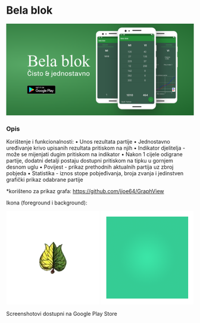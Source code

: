 # Bela blok
  <a href="https://play.google.com/store/apps/details?id=com.bunoza.belablok">
<img src="/app/src/main/res/drawable-anydpi/bela_blok_infographic.png" alt="Get it on Google Play">
</a>

### Opis
Korištenje i funkcionalnosti:
• Unos rezultata partije
• Jednostavno uređivanje krivo upisanih rezultata pritiskom na njih
• Indikator djelitelja - može se mijenjati dugim pritiskom na indikator
• Nakon 1 cijele odigrane partije, dodatni detalji postaju dostupni pritiskom na tipku u gornjem desnom uglu
• Povijest - prikaz prethodnih aktualnih partija uz zbroj pobjeda
• Statistika - iznos stope pobjeđivanja, broja zvanja i jedinstven grafički prikaz odabrane partije



*korišteno za prikaz grafa: https://github.com/jjoe64/GraphView

Ikona (foreground i background):

<img src="/app/src/main/res/mipmap-xxxhdpi/ic_launcher_foreground.png" width="250" height="250"> <img src="/app/src/main/res/mipmap-xxxhdpi/ic_launcher_background.png" width="250" height="250">    

Screenshotovi dostupni na Google Play Store
